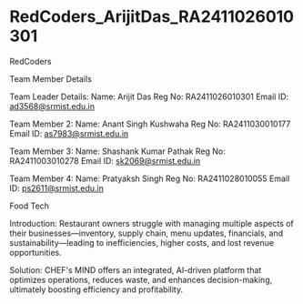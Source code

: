 # RedCoders_ArijitDas_RA2411026010301

RedCoders

Team Member Details

Team Leader Details:
Name: Arijit Das
Reg No: RA2411026010301
Email ID: ad3568@srmist.edu.in

Team Member 2:
Name: Anant Singh Kushwaha
Reg No: RA2411030010177
Email ID: as7983@srmist.edu.in

Team Member 3:
Name: Shashank Kumar Pathak
Reg No: RA2411003010278
Email ID: sk2069@srmist.edu.in

Team Member 4:
Name: Pratyaksh Singh
Reg No: RA2411028010055
Email ID: ps2611@srmist.edu.in

Food Tech

Introduction:
Restaurant owners struggle with managing multiple aspects of their businesses—inventory, supply chain, menu updates, financials, and sustainability—leading to inefficiencies, higher costs, and lost revenue opportunities.

Solution:
CHEF's MIND offers an integrated, AI-driven platform that optimizes operations, reduces waste, and enhances decision-making, ultimately boosting efficiency and profitability.
